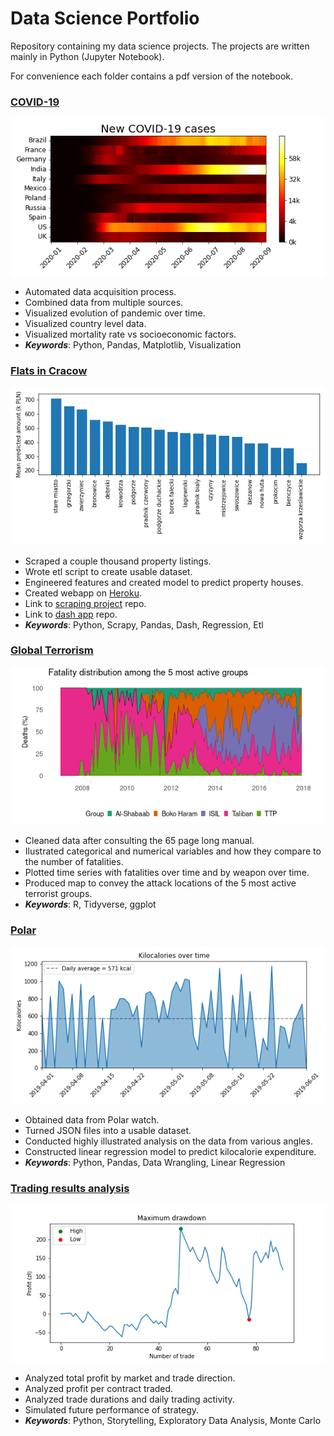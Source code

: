 # Data Science Portfolio

Repository containing my data science projects.
The projects are written mainly in Python (Jupyter Notebook).

For convenience each folder contains a pdf version of the notebook.

### [COVID-19](https://github.com/besiobu/data-science-portfolio/blob/master/covid-19/notebooks/1.0-exploratory-analysis-globally.ipynb)
![image](https://github.com/besiobu/data-science-portfolio/blob/master/covid-19/img/covid_tiles.png)
* Automated data acquisition process.
* Combined data from multiple sources.
* Visualized evolution of pandemic over time.
* Visualized country level data.
* Visualized mortality rate vs socioeconomic factors.
* ***Keywords***: Python, Pandas, Matplotlib, Visualization

### [Flats in Cracow](https://github.com/besiobu/data-science-portfolio/blob/master/flats-in-cracow/02_Model.ipynb)
![image](https://github.com/besiobu/data-science-portfolio/blob/master/flats-in-cracow/img/district_vs_avg_amount.png)
* Scraped a couple thousand property listings.
* Wrote etl script to create usable dataset.
* Engineered features and created model to predict property houses.
* Created webapp on [Heroku](https://flats-in-cracow.herokuapp.com/).
* Link to [scraping project](https://github.com/besiobu/flats-in-cracow) repo.
* Link to [dash app](https://github.com/besiobu/flats-in-cracow-dash) repo.
* ***Keywords***: Python, Scrapy, Pandas, Dash, Regression, Etl

### [Global Terrorism](https://github.com/besiobu/data-science-portfolio/blob/master/global-terrorism/Global%20Terrorism.ipynb)
![image](https://github.com/besiobu/data-science-portfolio/blob/master/global-terrorism/img/groups.png)
* Cleaned data after consulting the 65 page long manual.
* Ilustrated categorical and numerical variables and how they compare to the number of fatalities.
* Plotted time series with fatalities over time and by weapon over time.
* Produced map to convey the attack locations of the 5 most active terrorist groups.
* ***Keywords***: R, Tidyverse, ggplot

### [Polar](https://github.com/besiobu/data-science-portfolio/blob/master/polar/Polar.ipynb)
![image](https://github.com/besiobu/data-science-portfolio/blob/master/polar/img/kilocalories_ts.png)
* Obtained data from Polar watch.
* Turned JSON files into a usable dataset.
* Conducted highly illustrated analysis on the data from various angles.
* Constructed linear regression model to predict kilocalorie expenditure.
* ***Keywords***: Python, Pandas, Data Wrangling, Linear Regression

### [Trading results analysis](https://github.com/besiobu/data-science-portfolio/blob/master/trading-results/Trading%20Results%20Analysis.ipynb)
![image](https://github.com/besiobu/data-science-portfolio/blob/master/trading-results/img/drawdown.png)
* Analyzed total profit by market and trade direction.
* Analyzed profit per contract traded.
* Analyzed trade durations and daily trading activity.
* Simulated future performance of strategy.
* ***Keywords***: Python, Storytelling, Exploratory Data Analysis, Monte Carlo